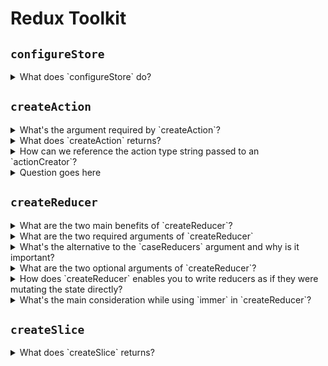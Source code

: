 # Redux Toolkit

## `configureStore`

<details>
  <summary>What does `configureStore` do?</summary>
  <br/>

  Creates a Redux store instance like the original `createStore` from Redux, but accepts a named options object and sets up the Redux DevTools Extension automatically.

</details>

## `createAction`

<details>
  <summary>What's the argument required by `createAction`?</summary>
  <br/>

  `createAction` accepts an action type string as an argument:

  ```js
  const increment = createAction('INCREMENT');
  ```

</details>
<details>
  <summary>What does `createAction` returns?</summary>
  <br/>

  An __action creator function__ that uses the string provided as a type.

  Yes, this means the name is a bit incorrect - we're creating an "action creator funtion", not an "action object", but it's shorter and easier to remember that createActionCreator.

  ```js
  const increment = createAction('INCREMENT');
  console.log(increment())
  // {type: "INCREMENT"
  ```

</details>
<details>
  <summary>How can we reference the action type string passed to an `actionCreator`?</summary>
  <br/>

  1. The action creator's `toString()` method has been overridden, and will return the action type string.
  2. The type string is also available as a `.type` field on the function.

  ```js
  const increment = createAction('INCREMENT')

  console.log(increment.toString())
  // "INCREMENT"

  console.log(increment.type)
  // "INCREMENT"
  ```

</details>
<details>
  <summary>Question goes here</summary>
  <br/>

  This is the hidden answer

</details>

## `createReducer`

<details>
  <summary>What are the two main benefits of `createReducer`?</summary>
  <br/>

  1. Simplifies creating Redux reducer functions, by defining them as lookup tables of functions to handle each action type.
  2. It allows you to drastically simplify immutable update logic, by writing "mutative" code inside your reducers.

</details>
<details>
  <summary>What are the two required arguments of `createReducer`</summary>
  <br/>

  1. `initialState`: The initial state that should be used when the reducer is called the first time.
  2. `caseReducers`: An object mapping from action types to _case reducers_, each of which handles one specific action type.

  ```js
  const counterReducer = createReducer(0, {
    increment: (state, action) => state + action.payload,
    decrement: (state, action) => state - action.payload,
  })
  ```

</details>
<details>
  <summary>What's the alternative to the `caseReducers` argument and why is it important?</summary>
  <br/>

  The second argument may be a "builder callback" function that can be used to add case handlers for specific action types, match against a range of action types, or provide a fallback default case if no other actions matched:

  ```js
  const initialState = {
    counter: 0,
    rejectedActions: 0,
    unhandledActions: 0,
  }

  const exampleReducer = createReducer(initialState, builder => {
    builder
      .addCase('counter', state => [
        state.counter++
      })
      .addMatcher(
        action => action.type.endsWith('/rejected'),
        (state, action) => {
          state.rejectedActions++
        }
      )
      .addDefaultCase((state, action) => {
        state.unhandledActons++
      }
  })
  ```

  __Note__: If you are using TypeScript, it is highly recommended to use the builder callback API to get proper inference of TS types for acton objects.

</details>
<details>
  <summary>What are the two optional arguments of `createReducer`?</summary>
  <br/>

  1. `actionMatchers`: An optional array of objects that include a `matcher` function to determine if an action should be handled, and a `reducer` function that updated the state. This argument will be ignored if the second argument is a builder callback.
  2. `defaultCase`: A reducer that will be run if no other case reducers or matchers handle a given action. This argument will be ignored if the seconde argument is a builder callback.

</details>
<details>
  <summary>How does `createReducer` enables you to write reducers as if they were mutating the state directly?</summary>
  <br/>

  `createReducer` uses the [immer](https://github.com/mweststrate/immer) library to let you write reducers as if they were mutating the state directly. In reality, the reducer receives a proxy state that translates all mutations into equivalent copy operations.

</details>
<details>
  <summary>What's the main consideration while using `immer` in `createReducer`?</summary>
  <br/>

  You need to ensure that you either mutate the `state` argument or return a new state, but not both.

  For example, this is fine as this returns a new argument:

  ```js
  const visibilityFilter = createReducer(VisibilityFilters.SHOW_ALL, {
    [setVisibilityFilter]: (state, action) => action.payload 
  })
  ```

  But this is not fine, as this mutates the state **and** returns a new state (be careful with the use of arrow functions):

  ```js
  const todos = createReducer([], {
    [addTodo]: (state, action) => state.push({
        id: action.payload.id,
        text: action.payload.text,
        completed: false
      }),
    [toggleTodo]: (state, action) => state[action.payload].completed = !state[action.payload].completed
  })
  ```

  To fix this, either:
  
  - wrap the assignment in curly braces to make it a function body
  - add the void operator in front of the assignment

  ```js
  const todos = createReducer([], {
    // wrap the assignment in curly braces
    [addTodo]: (state, action) => {
      state.push({
        id: action.payload.id,
        text: action.payload.text,
        completed: false
      })
    },
    // use the void operator
    [toggleTodo]: (state, action) => void(state[action.payload].completed = !state[action.payload].completed),
  })
  ```

</details>

## `createSlice`

<details>
  <summary>What does `createSlice` returns?</summary>
  <br/>

  Returns a "slice" object that contains the generated reducer function as a field named `reducer`, and the generated action creators inside an object called `actions`.

</details>